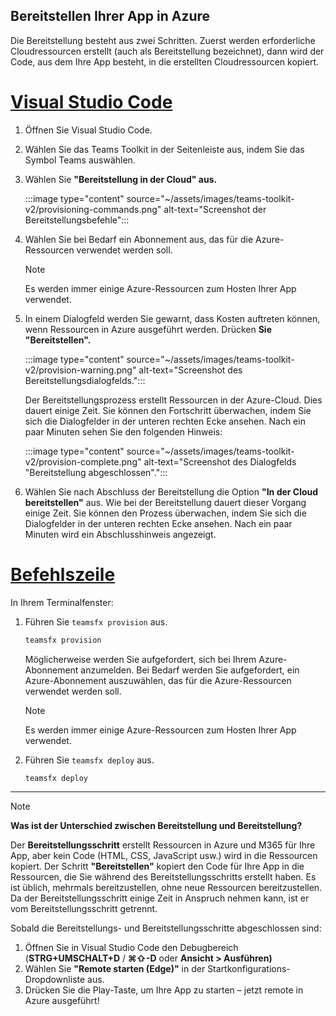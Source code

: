 ## <a name="deploy-your-app-to-azure"></a>Bereitstellen Ihrer App in Azure

Die Bereitstellung besteht aus zwei Schritten.  Zuerst werden erforderliche Cloudressourcen erstellt (auch als Bereitstellung bezeichnet), dann wird der Code, aus dem Ihre App besteht, in die erstellten Cloudressourcen kopiert.

# <a name="visual-studio-code"></a>[Visual Studio Code](#tab/vscode)

1. Öffnen Sie Visual Studio Code.
1. Wählen Sie das Teams Toolkit in der Seitenleiste aus, indem Sie das Symbol Teams auswählen.
1. Wählen Sie **"Bereitstellung in der Cloud" aus.**

   :::image type="content" source="~/assets/images/teams-toolkit-v2/provisioning-commands.png" alt-text="Screenshot der Bereitstellungsbefehle":::

1. Wählen Sie bei Bedarf ein Abonnement aus, das für die Azure-Ressourcen verwendet werden soll.

   > [!NOTE]
   > Es werden immer einige Azure-Ressourcen zum Hosten Ihrer App verwendet.

1. In einem Dialogfeld werden Sie gewarnt, dass Kosten auftreten können, wenn Ressourcen in Azure ausgeführt werden.  Drücken **Sie "Bereitstellen".**

   :::image type="content" source="~/assets/images/teams-toolkit-v2/provision-warning.png" alt-text="Screenshot des Bereitstellungsdialogfelds.":::

   Der Bereitstellungsprozess erstellt Ressourcen in der Azure-Cloud. Dies dauert einige Zeit. Sie können den Fortschritt überwachen, indem Sie sich die Dialogfelder in der unteren rechten Ecke ansehen. Nach ein paar Minuten sehen Sie den folgenden Hinweis:

   :::image type="content" source="~/assets/images/teams-toolkit-v2/provision-complete.png" alt-text="Screenshot des Dialogfelds &quot;Bereitstellung abgeschlossen&quot;.":::

1. Wählen Sie nach Abschluss der Bereitstellung die Option **"In der Cloud bereitstellen"** aus.  Wie bei der Bereitstellung dauert dieser Vorgang einige Zeit.  Sie können den Prozess überwachen, indem Sie sich die Dialogfelder in der unteren rechten Ecke ansehen. Nach ein paar Minuten wird ein Abschlusshinweis angezeigt.

# <a name="command-line"></a>[Befehlszeile](#tab/cli)

In Ihrem Terminalfenster:

1. Führen Sie `teamsfx provision` aus.

   ``` bash
   teamsfx provision
   ```

   Möglicherweise werden Sie aufgefordert, sich bei Ihrem Azure-Abonnement anzumelden. Bei Bedarf werden Sie aufgefordert, ein Azure-Abonnement auszuwählen, das für die Azure-Ressourcen verwendet werden soll.

   > [!NOTE]
   > Es werden immer einige Azure-Ressourcen zum Hosten Ihrer App verwendet.

1. Führen Sie `teamsfx deploy` aus.

   ``` bash
   teamsfx deploy
   ```

---

> [!NOTE]
> **Was ist der Unterschied zwischen Bereitstellung und Bereitstellung?**
>
> Der **Bereitstellungsschritt** erstellt Ressourcen in Azure und M365 für Ihre App, aber kein Code (HTML, CSS, JavaScript usw.) wird in die Ressourcen kopiert. Der Schritt **"Bereitstellen"** kopiert den Code für Ihre App in die Ressourcen, die Sie während des Bereitstellungsschritts erstellt haben. Es ist üblich, mehrmals bereitzustellen, ohne neue Ressourcen bereitzustellen. Da der Bereitstellungsschritt einige Zeit in Anspruch nehmen kann, ist er vom Bereitstellungsschritt getrennt.

Sobald die Bereitstellungs- und Bereitstellungsschritte abgeschlossen sind:

1. Öffnen Sie in Visual Studio Code den Debugbereich (**STRG+UMSCHALT+D**  /  **⌘⇧-D** oder **Ansicht > Ausführen)**
1. Wählen Sie **"Remote starten (Edge)"** in der Startkonfigurations-Dropdownliste aus.
1. Drücken Sie die Play-Taste, um Ihre App zu starten – jetzt remote in Azure ausgeführt!

